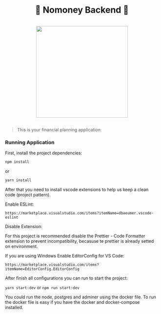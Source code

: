 <h1 align="center">💸 Nomoney Backend 💸</h1>

</br>

<div align="center"><img width=300 src="https://user-images.githubusercontent.com/43411893/161366639-0fa1dd6e-ffea-4dc1-a622-4aa5609bec01.png" /></div>

</hr>

</br>

> This is your financial planning application.


<h3> Running Application </h3>

First, install the project dependencies:

```bash
npm install
```

or

```bash
yarn install
```

After that you need to install vscode extensions to help us keep a clean code (project pattern).

Enable ESLint:

`https://marketplace.visualstudio.com/items?itemName=dbaeumer.vscode-eslint`

Disable Extension:

For this project is recommended disable the Prettier - Code Formatter extension to prevent incompatibility, becasuse te prettier is already setted on environment.

If you are using Windows Enable EditorConfig for VS Code:

`https://marketplace.visualstudio.com/items?itemName=EditorConfig.EditorConfig`

After finish all configurations you can run to start the project:

`yarn start:dev` or `npm run start:dev`

You could run the node, postgres and adminer using the docker file.
To run the docker file is easy if you have the docker and docker-compose installed.